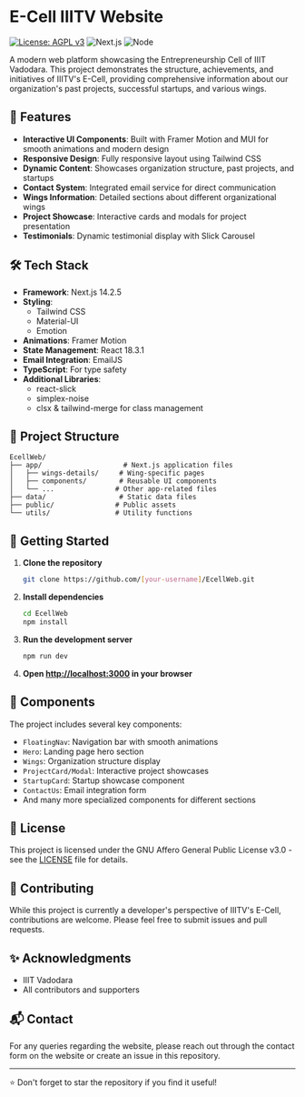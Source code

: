 # E-Cell IIITV Website

[![License: AGPL v3](https://img.shields.io/badge/License-AGPL_v3-blue.svg)](https://www.gnu.org/licenses/agpl-3.0)
![Next.js](https://img.shields.io/badge/Next.js-14.2.5-black)
![Node](https://img.shields.io/badge/Node-v20.15.0-green)

A modern web platform showcasing the Entrepreneurship Cell of IIIT Vadodara. This project demonstrates the structure, achievements, and initiatives of IIITV's E-Cell, providing comprehensive information about our organization's past projects, successful startups, and various wings.

## 🚀 Features

- **Interactive UI Components**: Built with Framer Motion and MUI for smooth animations and modern design
- **Responsive Design**: Fully responsive layout using Tailwind CSS
- **Dynamic Content**: Showcases organization structure, past projects, and startups
- **Contact System**: Integrated email service for direct communication
- **Wings Information**: Detailed sections about different organizational wings
- **Project Showcase**: Interactive cards and modals for project presentation
- **Testimonials**: Dynamic testimonial display with Slick Carousel

## 🛠️ Tech Stack

- **Framework**: Next.js 14.2.5
- **Styling**: 
  - Tailwind CSS
  - Material-UI
  - Emotion
- **Animations**: Framer Motion
- **State Management**: React 18.3.1
- **Email Integration**: EmailJS
- **TypeScript**: For type safety
- **Additional Libraries**:
  - react-slick
  - simplex-noise
  - clsx & tailwind-merge for class management

## 📁 Project Structure

```
EcellWeb/
├── app/                    # Next.js application files
│   ├── wings-details/     # Wing-specific pages
│   ├── components/        # Reusable UI components
│   └── ...               # Other app-related files
├── data/                  # Static data files
├── public/               # Public assets
└── utils/                # Utility functions
```

## 🚀 Getting Started

1. **Clone the repository**
   ```bash
   git clone https://github.com/[your-username]/EcellWeb.git
   ```

2. **Install dependencies**
   ```bash
   cd EcellWeb
   npm install
   ```

3. **Run the development server**
   ```bash
   npm run dev
   ```

4. **Open [http://localhost:3000](http://localhost:3000) in your browser**

## 🧩 Components

The project includes several key components:

- `FloatingNav`: Navigation bar with smooth animations
- `Hero`: Landing page hero section
- `Wings`: Organization structure display
- `ProjectCard/Modal`: Interactive project showcases
- `StartupCard`: Startup showcase component
- `ContactUs`: Email integration form
- And many more specialized components for different sections

## 📄 License

This project is licensed under the GNU Affero General Public License v3.0 - see the [LICENSE](LICENSE) file for details.

## 🤝 Contributing

While this project is currently a developer's perspective of IIITV's E-Cell, contributions are welcome. Please feel free to submit issues and pull requests.

## ✨ Acknowledgments

- IIIT Vadodara
- All contributors and supporters

## 📬 Contact

For any queries regarding the website, please reach out through the contact form on the website or create an issue in this repository.

---
⭐ Don't forget to star the repository if you find it useful!
